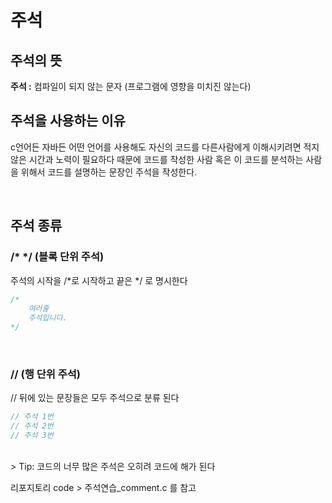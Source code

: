# 주석

## 주석의 뜻

**주석 :** 컴파일이 되지 않는 문자 (프로그램에 영향을 미치진 않는다)

## 주석을 사용하는 이유

c언어든 자바든 어떤 언어를 사용해도 자신의 코드를 다른사람에게 이해시키려면 적지 않은 시간과 노력이 필요하다 때문에 코드를 작성한 사람 혹은 이 코드를 분석하는 사람을 위해서 코드를 설명하는 문장인 주석을 작성한다.

<br>

## 주석 종류

### /* */ (블록 단위 주석)

주석의 시작을 /*로 시작하고 끝은 */ 로 명시한다

```c
/*
    여러줄
    주석입니다.
*/
```
<br>

### // (행 단위 주석)

// 뒤에 있는 문장들은 모두 주석으로 분류 된다

```c
// 주석 1번
// 주석 2번
// 주석 3번
```

<br>
> Tip: 코드의 너무 많은 주석은 오히려 코드에 해가 된다

리포지토리 code > 주석연습_comment.c 를 참고